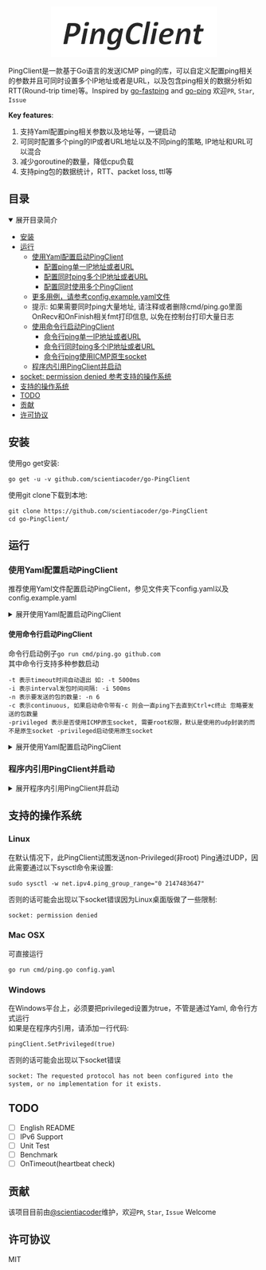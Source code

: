 <div align=center><img src="./logo.png"/></div>
  
PingClient是一款基于Go语言的发送ICMP ping的库，可以自定义配置ping相关的参数并且可同时设置多个IP地址或者是URL，以及包含ping相关的数据分析如RTT(Round-trip time)等。Inspired by [go-fastping](https://github.com/tatsushid/go-fastping) and [go-ping](https://github.com/go-ping/ping) 欢迎```PR```, ```Star```, ```Issue```  

**Key features**:
 1. 支持Yaml配置ping相关参数以及地址等，一键启动
 2. 可同时配置多个ping的IP或者URL地址以及不同ping的策略, IP地址和URL可以混合
 3. 减少goroutine的数量，降低cpu负载
 4. 支持ping包的数据统计，RTT、packet loss, ttl等  
  
## 目录

<details open>
<summary>展开目录简介</summary>  

- [安装](#安装)
- [运行](#运行)
  - [使用Yaml配置启动PingClient](#使用Yaml配置启动PingClient)
    - [配置ping单一IP地址或者URL](#配置ping单一IP地址或者URL)
    - [配置同时ping多个IP地址或者URL](#配置同时ping多个IP地址或者URL)
    - [配置同时使用多个PingClient](#配置同时使用多个PingClient)
  - [更多用例，请参考config.example.yaml文件](./config.example.yaml)
  - 提示: 如果需要同时ping大量地址, 请注释或者删除cmd/ping.go里面OnRecv和OnFinish相关fmt打印信息, 以免在控制台打印大量日志
  - [使用命令行启动PingClient](#使用命令行启动PingClient)
    - [命令行ping单一IP地址或者URL](#命令行ping单一IP地址或者URL)
    - [命令行同时ping多个IP地址或者URL](#命令行同时ping多个IP地址或者URL)
    - [命令行ping使用ICMP原生socket](#命令行ping使用ICMP原生socket)
  - [程序内引用PingClient并启动](#程序内引用PingClient并启动)
- [socket: permission denied 参考支持的操作系统](#支持的操作系统)
- [支持的操作系统](#支持的操作系统)
- [TODO](#TODO)
- [贡献](#贡献)
- [许可协议](#许可协议)
</details>  
  
## 安装
使用go get安装:
```
go get -u -v github.com/scientiacoder/go-PingClient
```
使用git clone下载到本地:
```
git clone https://github.com/scientiacoder/go-PingClient
cd go-PingClient/
```

  
## 运行

### 使用Yaml配置启动PingClient
推荐使用Yaml文件配置启动PingClient，参见文件夹下config.yaml以及config.example.yaml  
<details close>
<summary>展开使用Yaml配置启动PingClient</summary>  

#### 配置ping单一IP地址或者URL
假设ping IP地址220.181.38.148 5次时间间隔为200ms发一个包  
config.yaml设置为:
```yaml
app:
  pingClient1:
    interval:
      200   # ping发包的时间间隔,单位毫秒
    timeout:
      5000 # ping如果超时会在经过这个时间后自动退出，单位毫秒
    ips:
      220.181.38.148
    num:
      5 # ping每个地址发包的次数
```
之后运行:
```
go run cmd/ping.go config.yaml
```
样例输出:
```
PING 220.181.38.148:
24 bytes from 220.181.38.148: icmp_seq=4722 time=192.073801ms ttl=40
24 bytes from 220.181.38.148: icmp_seq=4723 time=189.523571ms ttl=40
24 bytes from 220.181.38.148: icmp_seq=4724 time=176.11971ms ttl=40
24 bytes from 220.181.38.148: icmp_seq=4725 time=181.480174ms ttl=40
24 bytes from 220.181.38.148: icmp_seq=4726 time=181.702277ms ttl=40

---  220.181.38.148 ping statistics ---
5 packets transmitted, 5 packets received, 0% packet loss
round-trip min/avg/max/stddev = 176.11971ms/184.179906ms/192.073801ms/5.818286ms
```
  
同样，如果想ping URL地址为www.github.com，只需配置config.yaml
```yaml
app:
  pingClient1:
    interval:
      200   # ping发包的时间间隔,单位毫秒
    timeout:
      5000 # ping如果超时会在经过这个时间后自动退出，单位毫秒
    urls:
      www.github.com
    num:
      5 # ping每个地址发包的次数
```
```
go run cmd/ping.go config.yaml
```
得到输出:
```
PING www.github.com 13.237.44.5:
24 bytes from 13.237.44.5: icmp_seq=4722 time=40.532569ms ttl=40
24 bytes from 13.237.44.5: icmp_seq=4723 time=36.492822ms ttl=40
24 bytes from 13.237.44.5: icmp_seq=4724 time=43.692405ms ttl=40
24 bytes from 13.237.44.5: icmp_seq=4725 time=55.602643ms ttl=40
24 bytes from 13.237.44.5: icmp_seq=4726 time=38.508645ms ttl=40

--- www.github.com 13.237.44.5 ping statistics ---
5 packets transmitted, 5 packets received, 0% packet loss
round-trip min/avg/max/stddev = 36.492822ms/42.965816ms/55.602643ms/6.751356ms
```
  
#### 配置同时ping多个IP地址或者URL
同时ping多个IP地址只需配置config.yaml
```yaml
app:
  pingClient1:
    interval:
      200   # ping发包的时间间隔,单位毫秒
    timeout:
      5000 # ping如果超时会在经过这个时间后自动退出，单位毫秒
    ips:
      220.181.38.148
      13.237.44.5
    num:
      5 # ping每个地址发包的次数
```
```
go run cmd/ping.go config.yaml
```
同时ping多个URL只需配置config.yaml的urls
```yaml
app:
  pingClient1:
    interval:
      200   # ping发包的时间间隔,单位毫秒
    timeout:
      5000 # ping如果超时会在经过这个时间后自动退出，单位毫秒
    urls:
      github.com
      golang.org
      baidu.com
    num:
      5 # ping每个地址发包的次数
```
```
go run cmd/ping.go config.yaml
```
IP和URL混合ping
```yaml
app:
  pingClient1:
    interval:
      200   # ping发包的时间间隔,单位毫秒
    timeout:
      5000 # ping如果超时会在经过这个时间后自动退出，单位毫秒
    ips:
      220.181.38.148
      13.237.44.5
    urls:
      github.com
      golang.org
    num:
      5 # ping每个地址发包的次数
```
```
go run cmd/ping.go config.yaml
```
  
#### 配置同时使用多个PingClient
config.yaml:
```yaml
app:
  pingClient1:
    interval:
      200   # in milliseconds (ping发包的时间间隔,单位毫秒)
    timeout:
      5000   # in milliseconds Timeout specifies a timeout before ping exits (ping会在经过这个时间后自动退出，单位毫秒)
    ips:
      142.250.71.78
      220.181.38.148
    urls:
      www.github.com
      www.stackoverflow.com
      golang.org
    num:
      5 # number of packets send per ip(or url) (ping每个地址的次数)
    privileged:
      false # false uses udp ping, true uses icmp raw socket need privilege (false基于udp, true需要权限使用原生socket)
    continuous:
      false # true means it will ping addresses continuously, ignore the num (default: false) (true表示会一直ping下去, 忽略num, 默认是false)
  pingClient2:
    ips:
      142.250.71.78
      220.181.38.148
  pingClient3:
    urls:
      google.com
  pingClient4:
    urls:
      github.com
    privileged:
      false
```
```
go run cmd/ping.go config.yaml
```  
</details>  

#### 使用命令行启动PingClient
命令行启动例子```go run cmd/ping.go github.com```  
其中命令行支持多种参数启动
```
-t 表示timeout时间自动退出 如: -t 5000ms
-i 表示interval发包时间间隔: -i 500ms
-n 表示要发送的包的数量: -n 6
-c 表示continuous, 如果启动命令带有-c 则会一直ping下去直到Ctrl+c终止 忽略要发送的包数量
-privileged 表示是否使用ICMP原生socket, 需要root权限，默认是使用的udp封装的而不是原生socket -privileged启动使用原生socket
```
<details close>
<summary>展开使用Yaml配置启动PingClient</summary>  

#### 命令行ping单一IP地址或者URL
如果想ping github.com 6次, 时间间隔为1s, 运行:
```
go run cmd/ping.go -n 6 -i 1s github.com
```
该命令中github.com可改为任意**IP地址**
输出为:
```
PING github.com 13.237.44.5:
24 bytes from 13.237.44.5: icmp_seq=4722 time=35.127904ms ttl=41
24 bytes from 13.237.44.5: icmp_seq=4723 time=36.252251ms ttl=41
24 bytes from 13.237.44.5: icmp_seq=4724 time=29.305253ms ttl=41
24 bytes from 13.237.44.5: icmp_seq=4725 time=37.577805ms ttl=41
24 bytes from 13.237.44.5: icmp_seq=4726 time=45.584345ms ttl=41
24 bytes from 13.237.44.5: icmp_seq=4727 time=33.345722ms ttl=41

--- github.com 13.237.44.5 ping statistics ---
6 packets transmitted, 6 packets received, 0% packet loss
round-trip min/avg/max/stddev = 29.305253ms/36.19888ms/45.584345ms/4.946393ms
```
如果想持续ping github.com, 时间间隔为1s(Ctrl+c终止), 运行:
```
go run cmd/ping.go -i 1s -c github.com
```
  
#### 命令行同时ping多个IP地址或者URL
只需将多个IP地址或者URL放在命令最后即可，运行:
```
go run cmd/ping.go -i 1s -c github.com golang.org 13.237.44.5
```

#### 命令行ping使用ICMP原生socket
首先确认go get在root用户的PATH下也安装了PingClient包
```go
sudo go get -u -v github.com/scientiacoder/PingClient
```
之后即可sudo运行```-privileged```选项
```go
sudo go run cmd/ping.go -i 1s -privileged -c github.com
```
  
</details>
  
### 程序内引用PingClient并启动
  
<details close>
<summary>展开程序内引用PingClient并启动</summary>  

在程序内引用首先确保PingClient包已装:
```go
go get -u -v github.com/scientiacoder/PingClient
```
之后可以import PingClient包
```go
import ping "github.com/scientiacoder/PingClient"
```
以下是一个同时ping github.com和IP 8.8.8.8, 发包时间间隔为200ms的完整示例:
```go
package main

import (
	"fmt"
	"log"
	"time"

	ping "github.com/scientiacoder/PingClient"
)

func main() {
	pingClient := ping.New()
	err := pingClient.Add("github.com")
	if err != nil {
		log.Fatalf("%s", err)
		return
	}
	err = pingClient.Add("8.8.8.8")
	if err != nil {
		log.Fatalf("%s", err)
		return
	}

	pingClient.Interval = 200 * time.Millisecond
	pingClient.OnRecv = func(pkt *ping.Packet) {
		fmt.Printf("%d bytes from %s: icmp_seq=%d time=%v ttl=%v\n",
			pkt.Nbytes, pkt.IPAddr, pkt.Seq, pkt.Rtt, pkt.Ttl)
	}
	pingClient.OnFinish = func(stats []*ping.Statistics) {
		for _, stat := range stats {
			fmt.Printf("\n--- %s %s ping statistics ---\n", stat.URL, stat.IP)
			fmt.Printf("%d packets transmitted, %d packets received, %v%% packet loss\n",
				stat.PacketsSent, stat.PacketsRecv, stat.PacketLoss)
			fmt.Printf("round-trip min/avg/max/stddev = %v/%v/%v/%v\n",
				stat.MinRtt, stat.AvgRtt, stat.MaxRtt, stat.StdDevRtt)
		}
	}

	err = pingClient.Run()
	if err != nil {
		log.Fatalf("%s", err)
		return
	}
}
```
</details>

## 支持的操作系统
### Linux
在默认情况下，此PingClient试图发送non-Privileged(非root) Ping通过UDP，因此需要通过以下sysctl命令来设置:
```
sudo sysctl -w net.ipv4.ping_group_range="0 2147483647"
```
否则的话可能会出现以下socket错误因为Linux桌面版做了一些限制:
```
socket: permission denied
```
  
### Mac OSX
可直接运行
```
go run cmd/ping.go config.yaml
```
  
### Windows
在Windows平台上，必须要把privileged设置为true，不管是通过Yaml, 命令行方式运行  
如果是在程序内引用，请添加一行代码:
```
pingClient.SetPrivileged(true)
```
否则的话可能会出现以下socket错误
```
socket: The requested protocol has not been configured into the system, or no implementation for it exists.
```
  
## TODO
- [ ] English README  
- [ ] IPv6 Support  
- [ ] Unit Test  
- [ ] Benchmark
- [ ] OnTimeout(heartbeat check)
  
## 贡献
该项目目前由[@scientiacoder](https://github.com/scientiacoder)维护，欢迎```PR```, ```Star```, ```Issue``` Welcome

## 许可协议
MIT